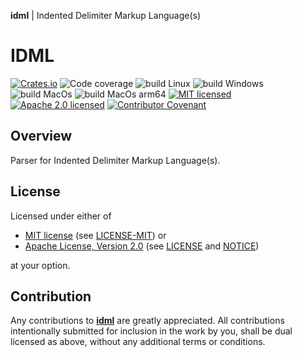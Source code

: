 **idml** | Indented Delimiter Markup Language(s)

# IDML 

[![Crates.io][crates-badge]][crates-url]
![Code coverage][coverage-badge]
![build Linux][build-badge-linux]
![build Windows][build-badge-windows]
![build MacOs][build-badge-macos]
![build MacOs arm64][build-badge-macos-arm64]
[![MIT licensed][mit-badge]][mit-license-url]
[![Apache 2.0 licensed][apache-badge]][apache-license-url]
[![Contributor Covenant][cc-badge]][cc-url]

[crates-badge]: https://img.shields.io/crates/v/idml.svg
[crates-url]: https://crates.io/crates/idml
[mit-badge]: https://img.shields.io/badge/License-MIT-blue.svg
[mit-url]: https://opensource.org/licenses/MIT
[mit-license-url]: https://github.com/EngosSoftware/idml/blob/main/LICENSE-MIT
[apache-badge]: https://img.shields.io/badge/License-Apache%202.0-blue.svg
[apache-url]: https://www.apache.org/licenses/LICENSE-2.0
[apache-license-url]: https://github.com/EngosSoftware/idml/blob/main/LICENSE
[apache-notice-url]: https://github.com/EngosSoftware/idml/blob/main/NOTICE
[build-badge-linux]: https://github.com/EngosSoftware/idml/actions/workflows/build-linux.yml/badge.svg
[build-badge-windows]: https://github.com/EngosSoftware/idml/actions/workflows/build-windows.yml/badge.svg
[build-badge-macos]: https://github.com/EngosSoftware/idml/actions/workflows/build-macos.yml/badge.svg
[build-badge-macos-arm64]: https://github.com/EngosSoftware/idml/actions/workflows/build-macos-arm64.yml/badge.svg
[coverage-badge]: https://img.shields.io/badge/Code%20coverage-100%25-green.svg
[cc-badge]: https://img.shields.io/badge/Contributor%20Covenant-2.1-4baaaa.svg
[cc-url]: https://github.com/EngosSoftware/idml/blob/main/CODE_OF_CONDUCT.md
[repository-url]: https://github.com/EngosSoftware/idml

## Overview
 
Parser for Indented Delimiter Markup Language(s).

## License

Licensed under either of

- [MIT license][mit-url] (see [LICENSE-MIT][mit-license-url]) or
- [Apache License, Version 2.0][apache-url] (see [LICENSE][apache-license-url] and [NOTICE][apache-notice-url])

at your option.

## Contribution

Any contributions to [**idml**][repository-url] are greatly appreciated.
All contributions intentionally submitted for inclusion in the work by you,
shall be dual licensed as above, without any additional terms or conditions.
